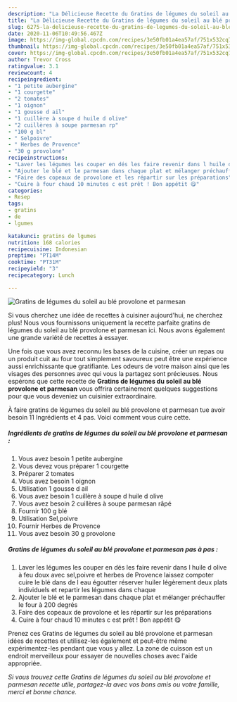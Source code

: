 ```yaml
---
description: "La Délicieuse Recette du Gratins de légumes du soleil au blé provolone et parmesan"
title: "La Délicieuse Recette du Gratins de légumes du soleil au blé provolone et parmesan"
slug: 6275-la-delicieuse-recette-du-gratins-de-legumes-du-soleil-au-ble-provolone-et-parmesan
date: 2020-11-06T10:49:56.467Z
image: https://img-global.cpcdn.com/recipes/3e50fb01a4ea57af/751x532cq70/gratins-de-legumes-du-soleil-au-ble-provolone-et-parmesan-photo-principale-de-la-recette.jpg
thumbnail: https://img-global.cpcdn.com/recipes/3e50fb01a4ea57af/751x532cq70/gratins-de-legumes-du-soleil-au-ble-provolone-et-parmesan-photo-principale-de-la-recette.jpg
cover: https://img-global.cpcdn.com/recipes/3e50fb01a4ea57af/751x532cq70/gratins-de-legumes-du-soleil-au-ble-provolone-et-parmesan-photo-principale-de-la-recette.jpg
author: Trevor Cross
ratingvalue: 3.1
reviewcount: 4
recipeingredient:
- "1 petite aubergine"
- "1 courgette"
- "2 tomates"
- "1 oignon"
- "1 gousse d ail"
- "1 cuillère à soupe d huile d olive"
- "2 cuillères à soupe parmesan rp"
- "100 g bl"
- " Selpoivre"
- " Herbes de Provence"
- "30 g provolone"
recipeinstructions:
- "Laver les légumes les couper en dés les faire revenir dans l huile d olive à feu doux avec sel,poivre et herbes de Provence laissez compoter cuire le blé dans de l eau égoutter réserver huiler légèrement deux plats individuels et repartir les légumes dans chaque"
- "Ajouter le blé et le parmesan dans chaque plat et mélanger préchauffer le four à 200 degrés"
- "Faire des copeaux de provolone et les répartir sur les préparations"
- "Cuire à four chaud 10 minutes c est prêt ! Bon appétit 😋"
categories:
- Resep
tags:
- gratins
- de
- lgumes

katakunci: gratins de lgumes 
nutrition: 168 calories
recipecuisine: Indonesian
preptime: "PT14M"
cooktime: "PT31M"
recipeyield: "3"
recipecategory: Lunch

---
```



![Gratins de légumes du soleil au blé provolone et parmesan](https://img-global.cpcdn.com/recipes/3e50fb01a4ea57af/751x532cq70/gratins-de-legumes-du-soleil-au-ble-provolone-et-parmesan-photo-principale-de-la-recette.jpg)

Si vous cherchez une idée de recettes à cuisiner aujourd'hui, ne cherchez plus! Nous vous fournissons uniquement la recette parfaite gratins de légumes du soleil au blé provolone et parmesan ici. Nous avons également une grande variété de recettes à essayer.

Une fois que vous avez reconnu les bases de la cuisine, créer un repas ou un produit cuit au four tout simplement savoureux peut être une expérience aussi enrichissante que gratifiante. Les odeurs de votre maison ainsi que les visages des personnes avec qui vous la partagez sont précieuses. Nous espérons que cette recette de <strong> Gratins de légumes du soleil au blé provolone et parmesan </strong> vous offrira certainement quelques suggestions pour que vous deveniez un cuisinier extraordinaire.

<!--inarticleads1-->

À faire gratins de légumes du soleil au blé provolone et parmesan tue avoir besoin 11 Ingrédients et 4 pas. Voici comment vous cuire cette.

##### Ingrédients de gratins de légumes du soleil au blé provolone et parmesan :

1. Vous avez besoin 1 petite aubergine
1. Vous devez vous préparer 1 courgette
1. Préparer 2 tomates
1. Vous avez besoin 1 oignon
1. Utilisation 1 gousse d ail
1. Vous avez besoin 1 cuillère à soupe d huile d olive
1. Vous avez besoin 2 cuillères à soupe parmesan râpé
1. Fournir 100 g blé
1. Utilisation  Sel,poivre
1. Fournir  Herbes de Provence
1. Vous avez besoin 30 g provolone




<!--inarticleads2-->

##### Gratins de légumes du soleil au blé provolone et parmesan pas à pas :

1. Laver les légumes les couper en dés les faire revenir dans l huile d olive à feu doux avec sel,poivre et herbes de Provence laissez compoter cuire le blé dans de l eau égoutter réserver huiler légèrement deux plats individuels et repartir les légumes dans chaque
1. Ajouter le blé et le parmesan dans chaque plat et mélanger préchauffer le four à 200 degrés
1. Faire des copeaux de provolone et les répartir sur les préparations
1. Cuire à four chaud 10 minutes c est prêt ! Bon appétit 😋




<!--inarticleads1-->

<p>
Prenez ces Gratins de légumes du soleil au blé provolone et parmesan idées de recettes et utilisez-les également et peut-être même expérimentez-les pendant que vous y allez. La zone de cuisson est un endroit merveilleux pour essayer de nouvelles choses avec l'aide appropriée.
</p>

<p>
<i>Si vous trouvez cette Gratins de légumes du soleil au blé provolone et parmesan recette utile, partagez-la avec vos bons amis ou votre famille, merci et bonne chance.</i>
</p>

